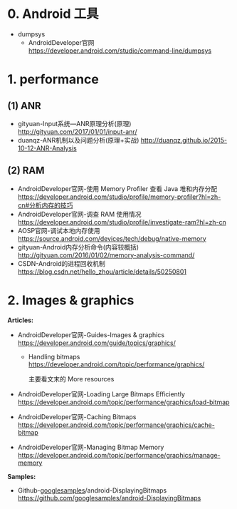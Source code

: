 # 0. Android 工具
- dumpsys   
   - AndroidDeveloper官网 https://developer.android.com/studio/command-line/dumpsys   

# 1. performance

## (1) ANR

- gityuan-Input系统—ANR原理分析(原理) http://gityuan.com/2017/01/01/input-anr/
- duanqz-ANR机制以及问题分析(原理+实战) http://duanqz.github.io/2015-10-12-ANR-Analysis

## (2) RAM

- AndroidDeveloper官网-使用 Memory Profiler 查看 Java 堆和内存分配 https://developer.android.com/studio/profile/memory-profiler?hl=zh-cn#分析内存的技巧
- AndroidDeveloper官网-调查 RAM 使用情况 https://developer.android.com/studio/profile/investigate-ram?hl=zh-cn
- AOSP官网-调试本地内存使用 https://source.android.com/devices/tech/debug/native-memory
- gityuan-Android内存分析命令(内容较概括) http://gityuan.com/2016/01/02/memory-analysis-command/
- CSDN-Android的进程回收机制 https://blog.csdn.net/hello_zhou/article/details/50250801

# 2. Images & graphics

**Articles:**

- AndroidDeveloper官网-Guides-Images & graphics https://developer.android.com/guide/topics/graphics/
  - Handling bitmaps https://developer.android.com/topic/performance/graphics/

    主要看文末的 More resources

- AndroidDeveloper官网-Loading Large Bitmaps Efficiently https://developer.android.com/topic/performance/graphics/load-bitmap

- AndroidDeveloper官网-Caching Bitmaps https://developer.android.com/topic/performance/graphics/cache-bitmap

- AndroidDeveloper官网-Managing Bitmap Memory https://developer.android.com/topic/performance/graphics/manage-memory

**Samples:**

- Github-[googlesamples](https://github.com/googlesamples)/android-DisplayingBitmaps  https://github.com/googlesamples/android-DisplayingBitmaps

